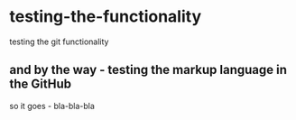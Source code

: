 # testing-the-functionality
testing the git functionality
## and by the way - testing the markup language in the GitHub
so it goes - bla-bla-bla
